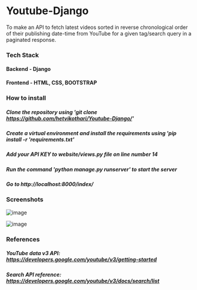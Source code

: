 # Youtube-Django
To make an API to fetch latest videos sorted in reverse chronological order of their publishing date-time from YouTube for a given tag/search query in a paginated response.

### Tech Stack
#### Backend - Django
#### Frontend - HTML, CSS, BOOTSTRAP

### How to install
##### Clone the repository using 'git clone https://github.com/hetvikothari/Youtube-Django/'
##### Create a virtual environment and install the requirements using 'pip install -r 'requirements.txt'
##### Add your API KEY to website/views.py file on line number 14
##### Run the command 'python manage.py runserver' to start the server
##### Go to http://localhost:8000/index/

### Screenshots
![image](https://user-images.githubusercontent.com/59480054/146682008-8f093155-510d-44d2-90f7-78ba1f32e679.png)

![image](https://user-images.githubusercontent.com/59480054/146682035-e5b9f3ec-bcc9-4a35-b9ee-8b15cb703c5e.png)


### References
##### YouTube data v3 API: https://developers.google.com/youtube/v3/getting-started
##### Search API reference: https://developers.google.com/youtube/v3/docs/search/list

